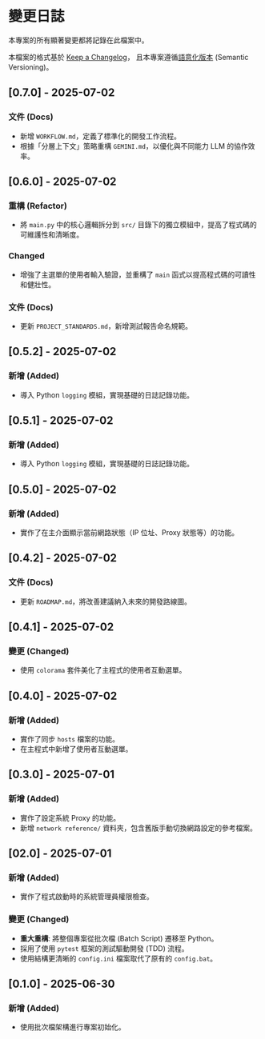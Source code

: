 # 變更日誌

本專案的所有顯著變更都將記錄在此檔案中。

本檔案的格式基於 [Keep a Changelog](https://keepachangelog.com/zh-TW/1.1.0/)，
且本專案遵循[語意化版本](https://semver.org/lang/zh-TW/) (Semantic Versioning)。

## [0.7.0] - 2025-07-02

### 文件 (Docs)
- 新增 `WORKFLOW.md`，定義了標準化的開發工作流程。
- 根據「分層上下文」策略重構 `GEMINI.md`，以優化與不同能力 LLM 的協作效率。

## [0.6.0] - 2025-07-02

### 重構 (Refactor)
- 將 `main.py` 中的核心邏輯拆分到 `src/` 目錄下的獨立模組中，提高了程式碼的可維護性和清晰度。

### Changed
- 增強了主選單的使用者輸入驗證，並重構了 `main` 函式以提高程式碼的可讀性和健壯性。

### 文件 (Docs)
- 更新 `PROJECT_STANDARDS.md`，新增測試報告命名規範。

## [0.5.2] - 2025-07-02

### 新增 (Added)
- 導入 Python `logging` 模組，實現基礎的日誌記錄功能。

## [0.5.1] - 2025-07-02

### 新增 (Added)
- 導入 Python `logging` 模組，實現基礎的日誌記錄功能。

## [0.5.0] - 2025-07-02

### 新增 (Added)
- 實作了在主介面顯示當前網路狀態（IP 位址、Proxy 狀態等）的功能。

## [0.4.2] - 2025-07-02

### 文件 (Docs)
- 更新 `ROADMAP.md`，將改善建議納入未來的開發路線圖。

## [0.4.1] - 2025-07-02

### 變更 (Changed)
- 使用 `colorama` 套件美化了主程式的使用者互動選單。

## [0.4.0] - 2025-07-02

### 新增 (Added)
- 實作了同步 `hosts` 檔案的功能。
- 在主程式中新增了使用者互動選單。

## [0.3.0] - 2025-07-01

### 新增 (Added)
- 實作了設定系統 Proxy 的功能。
- 新增 `network reference/` 資料夾，包含舊版手動切換網路設定的參考檔案。

## [02.0] - 2025-07-01

### 新增 (Added)
- 實作了程式啟動時的系統管理員權限檢查。

### 變更 (Changed)
- **重大重構**: 將整個專案從批次檔 (Batch Script) 遷移至 Python。
- 採用了使用 `pytest` 框架的測試驅動開發 (TDD) 流程。
- 使用結構更清晰的 `config.ini` 檔案取代了原有的 `config.bat`。

## [0.1.0] - 2025-06-30

### 新增 (Added)
- 使用批次檔架構進行專案初始化。
